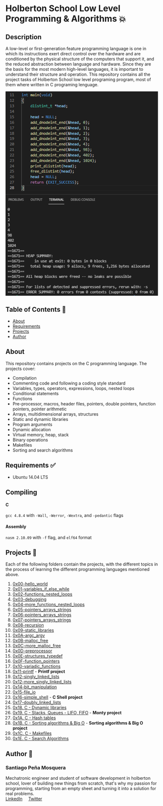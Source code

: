 # Holberton School Low Level Programming & Algorithms :boom:

## Description 
A low-level or first-generation feature programming language is one in which its instructions exert direct control over the hardware and are conditioned by the physical structure of the computers that support it, and the reduced abstraction between language and hardware. Since they are the basis for the most modern high-level languages, it is important to understand their structure and operation.
This repository contains all the project tasks of Holberton School low level programing program, most of them where written in C programing lenguage.  
<p align="center">
  <img width="600px" height="auto" src="./c-program.PNG">
</p>

## Table of Contents :book:
* [About](#About)
* [Requirements](#Requirements)
* [Projects](#Projects)
* [Author](#Author)

## About
This repository contains projects on the C programming language. The projects cover:
- Compilation
- Commenting code and following a coding style standard
- Variables, types, operators, expressions, loops, nested loops
- Conditional statements
- Functions
- Pre-processor, macros, header files, pointers, double pointers, function pointers, pointer arithmetic
- Arrays, multidimensional arrays, structures
- Static and dynamic libraries
- Program arguments
- Dynamic allocation
- Virtual memory, heap, stack
- Binary operations
- Makefiles
- Sorting and search algorithms

## Requirements :white_check_mark:
* Ubuntu 14.04 LTS

## Compiling
#### C
`gcc 4.8.4` with `-Wall`, `-Werror`, `-Wextra`, and `-pedantic` flags
#### Assembly
`nasm 2.10.09` with `-f` flag, and `elf64` format

## Projects :page_with_curl:
Each of the following folders contain the projects, with the different topics in the process of learning the different programming languages mentioned above.  
1. [0x00-hello_world](./0x00-hello_world)
2. [0x01-variables_if_else_while](./0x01-variables_if_else_while)
3. [0x02-functions_nested_loops](./0x02-functions_nested_loops)
4. [0x03-debugging](./0x03-debugging)
5. [0x04-more_functions_nested_loops](./0x04-more_functions_nested_loops)
6. [0x05-pointers_arrays_strings](./0x05-pointers_arrays_strings)
7. [0x06-pointers_arrays_strings](./0x06-pointers_arrays_strings)
8. [0x07-pointers_arrays_strings](./0x07-pointers_arrays_strings)
9. [0x08-recursion](./0x08-recursion)
10. [0x09-static_libraries](./0x09-static_libraries)
11. [0x0A-argc_argv](./0x0A-argc_argv)
12. [0x0B-malloc_free](./0x0B-malloc_free)
13. [0x0C-more_malloc_free](./0x0C-more_malloc_free)
14. [0x0D-preprocessor](./0x0D-preprocessor)
15. [0x0E-structures_typedef](./0x0E-structures_typedef)
16. [0x0F-function_pointers](./0x0F-function_pointers)
17. [0x10-variadic_functions](./0x10-variadic_functions)
18. [0x11-printf](https://github.com/NaranjoJorge/printf) - **Printf project**
19. [0x12-singly_linked_lists](./0x12-singly_linked_lists)
20. [0x12-more_singly_linked_lists](./0x13-more_singly_linked_lists)
21. [0x14-bit_manipulation](./0x14-bit_manipulation)
22. [0x15-file_io](./0x15-file_io)
23. [0x16-simple_shell](https://github.com/santiagopemo/simple_shell) - **C Shell project**
24. [0x17-doubly_linked_lists](./0x17-doubly_linked_lists)
25. [0x18. C - Dynamic libraries](./0x18-dynamic_libraries)
26. [0x19. C - Stacks, Queues - LIFO, FIFO](./https://github.com/santiagopemo/monty) - **Monty project**
27. [0x1A. C - Hash tables](./0x1A-hash_tables)
28. [0x1B. C - Sorting algorithms & Big O](./https://github.com/santiagopemo/sorting_algorithms) - **Sorting algorithms & Big O project**
29. [0x1C. C - Makefiles](./0x1C-makefiles)
30. [0x1E. C - Search Algorithms](./0x1E-search_algorithms)

## Author :pencil:
### Santiago Peña Mosquera  
Mechatronic engineer and student of software development in holberton school, lover of building new things from scratch, that's why my passion for programming, starting from an empty sheet and turning it into a solution for real problems.  
<a href="https://www.linkedin.com/in/santiago-pe%C3%B1a-mosquera-abaa20196/" target="_blank">LinkedIn</a>&nbsp;&nbsp;&nbsp;&nbsp;
<a href="https://twitter.com/santiagopemo" target="_blank">Twitter</a>
